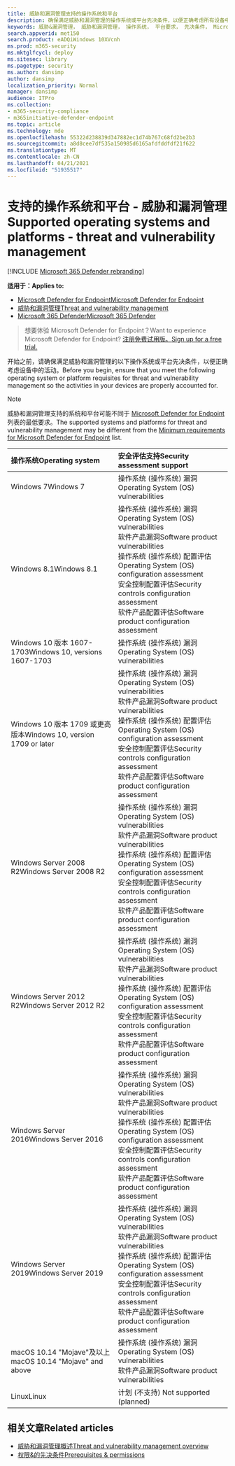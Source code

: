 ```yaml
---
title: 威胁和漏洞管理支持的操作系统和平台
description: 确保满足威胁和漏洞管理的操作系统或平台先决条件，以便正确考虑所有设备中的活动。
keywords: 威胁&漏洞管理， 威胁和漏洞管理， 操作系统， 平台要求， 先决条件， Microsoft Defender for Endpoint-tvm 支持的操作系统， 适用于 Endpoint-tvm 的 Microsoft Defender，
search.appverid: met150
search.product: eADQiWindows 10XVcnh
ms.prod: m365-security
ms.mktglfcycl: deploy
ms.sitesec: library
ms.pagetype: security
ms.author: dansimp
author: dansimp
localization_priority: Normal
manager: dansimp
audience: ITPro
ms.collection:
- m365-security-compliance
- m365initiative-defender-endpoint
ms.topic: article
ms.technology: mde
ms.openlocfilehash: 55322d238839d347882ec1d74b767c68fd2be2b3
ms.sourcegitcommit: a8d8cee7df535a150985d6165afdfddfdf21f622
ms.translationtype: MT
ms.contentlocale: zh-CN
ms.lasthandoff: 04/21/2021
ms.locfileid: "51935517"
---
```

# <a name="supported-operating-systems-and-platforms---threat-and-vulnerability-management"></a><span data-ttu-id="57dd5-104">支持的操作系统和平台 - 威胁和漏洞管理</span><span class="sxs-lookup"><span data-stu-id="57dd5-104">Supported operating systems and platforms - threat and vulnerability management</span></span>

[!INCLUDE [Microsoft 365 Defender rebranding](../../includes/microsoft-defender.md)]

<span data-ttu-id="57dd5-105">**适用于：**</span><span class="sxs-lookup"><span data-stu-id="57dd5-105">**Applies to:**</span></span>

- [<span data-ttu-id="57dd5-106">Microsoft Defender for Endpoint</span><span class="sxs-lookup"><span data-stu-id="57dd5-106">Microsoft Defender for Endpoint</span></span>](https://go.microsoft.com/fwlink/?linkid=2154037)
- [<span data-ttu-id="57dd5-107">威胁和漏洞管理</span><span class="sxs-lookup"><span data-stu-id="57dd5-107">Threat and vulnerability management</span></span>](next-gen-threat-and-vuln-mgt.md)
- [<span data-ttu-id="57dd5-108">Microsoft 365 Defender</span><span class="sxs-lookup"><span data-stu-id="57dd5-108">Microsoft 365 Defender</span></span>](https://go.microsoft.com/fwlink/?linkid=2118804)

><span data-ttu-id="57dd5-109">想要体验 Microsoft Defender for Endpoint？</span><span class="sxs-lookup"><span data-stu-id="57dd5-109">Want to experience Microsoft Defender for Endpoint?</span></span> [<span data-ttu-id="57dd5-110">注册免费试用版。</span><span class="sxs-lookup"><span data-stu-id="57dd5-110">Sign up for a free trial.</span></span>](https://www.microsoft.com/microsoft-365/windows/microsoft-defender-atp?ocid=docs-wdatp-portaloverview-abovefoldlink)

<span data-ttu-id="57dd5-111">开始之前，请确保满足威胁和漏洞管理的以下操作系统或平台先决条件，以便正确考虑设备中的活动。</span><span class="sxs-lookup"><span data-stu-id="57dd5-111">Before you begin, ensure that you meet the following operating system or platform requisites for threat and vulnerability management so the activities in your devices are properly accounted for.</span></span>

>[!NOTE]
><span data-ttu-id="57dd5-112">威胁和漏洞管理支持的系统和平台可能不同于 [Microsoft Defender for Endpoint](minimum-requirements.md) 列表的最低要求。</span><span class="sxs-lookup"><span data-stu-id="57dd5-112">The supported systems and platforms for threat and vulnerability management may be different from the [Minimum requirements for Microsoft Defender for Endpoint](minimum-requirements.md) list.</span></span>

<span data-ttu-id="57dd5-113">操作系统</span><span class="sxs-lookup"><span data-stu-id="57dd5-113">Operating system</span></span> | <span data-ttu-id="57dd5-114">安全评估支持</span><span class="sxs-lookup"><span data-stu-id="57dd5-114">Security assessment support</span></span>
:---|:---
<span data-ttu-id="57dd5-115">Windows 7</span><span class="sxs-lookup"><span data-stu-id="57dd5-115">Windows 7</span></span> | <span data-ttu-id="57dd5-116">操作系统 (操作系统) 漏洞</span><span class="sxs-lookup"><span data-stu-id="57dd5-116">Operating System (OS) vulnerabilities</span></span>
<span data-ttu-id="57dd5-117">Windows 8.1</span><span class="sxs-lookup"><span data-stu-id="57dd5-117">Windows 8.1</span></span> | <span data-ttu-id="57dd5-118">操作系统 (操作系统) 漏洞</span><span class="sxs-lookup"><span data-stu-id="57dd5-118">Operating System (OS) vulnerabilities</span></span><br/><span data-ttu-id="57dd5-119">软件产品漏洞</span><span class="sxs-lookup"><span data-stu-id="57dd5-119">Software product vulnerabilities</span></span><br/><span data-ttu-id="57dd5-120">操作系统 (操作系统) 配置评估</span><span class="sxs-lookup"><span data-stu-id="57dd5-120">Operating System (OS) configuration assessment</span></span><br/><span data-ttu-id="57dd5-121">安全控制配置评估</span><span class="sxs-lookup"><span data-stu-id="57dd5-121">Security controls configuration assessment</span></span><br/><span data-ttu-id="57dd5-122">软件产品配置评估</span><span class="sxs-lookup"><span data-stu-id="57dd5-122">Software product configuration assessment</span></span> |
<span data-ttu-id="57dd5-123">Windows 10 版本 1607-1703</span><span class="sxs-lookup"><span data-stu-id="57dd5-123">Windows 10, versions 1607-1703</span></span> | <span data-ttu-id="57dd5-124">操作系统 (操作系统) 漏洞</span><span class="sxs-lookup"><span data-stu-id="57dd5-124">Operating System (OS) vulnerabilities</span></span>
<span data-ttu-id="57dd5-125">Windows 10 版本 1709 或更高版本</span><span class="sxs-lookup"><span data-stu-id="57dd5-125">Windows 10, version 1709 or later</span></span> |<span data-ttu-id="57dd5-126">操作系统 (操作系统) 漏洞</span><span class="sxs-lookup"><span data-stu-id="57dd5-126">Operating System (OS) vulnerabilities</span></span><br/><span data-ttu-id="57dd5-127">软件产品漏洞</span><span class="sxs-lookup"><span data-stu-id="57dd5-127">Software product vulnerabilities</span></span><br/><span data-ttu-id="57dd5-128">操作系统 (操作系统) 配置评估</span><span class="sxs-lookup"><span data-stu-id="57dd5-128">Operating System (OS) configuration assessment</span></span><br/><span data-ttu-id="57dd5-129">安全控制配置评估</span><span class="sxs-lookup"><span data-stu-id="57dd5-129">Security controls configuration assessment</span></span><br/><span data-ttu-id="57dd5-130">软件产品配置评估</span><span class="sxs-lookup"><span data-stu-id="57dd5-130">Software product configuration assessment</span></span>
<span data-ttu-id="57dd5-131">Windows Server 2008 R2</span><span class="sxs-lookup"><span data-stu-id="57dd5-131">Windows Server 2008 R2</span></span> | <span data-ttu-id="57dd5-132">操作系统 (操作系统) 漏洞</span><span class="sxs-lookup"><span data-stu-id="57dd5-132">Operating System (OS) vulnerabilities</span></span><br/><span data-ttu-id="57dd5-133">软件产品漏洞</span><span class="sxs-lookup"><span data-stu-id="57dd5-133">Software product vulnerabilities</span></span><br/><span data-ttu-id="57dd5-134">操作系统 (操作系统) 配置评估</span><span class="sxs-lookup"><span data-stu-id="57dd5-134">Operating System (OS) configuration assessment</span></span><br/><span data-ttu-id="57dd5-135">安全控制配置评估</span><span class="sxs-lookup"><span data-stu-id="57dd5-135">Security controls configuration assessment</span></span><br/><span data-ttu-id="57dd5-136">软件产品配置评估</span><span class="sxs-lookup"><span data-stu-id="57dd5-136">Software product configuration assessment</span></span>
<span data-ttu-id="57dd5-137">Windows Server 2012 R2</span><span class="sxs-lookup"><span data-stu-id="57dd5-137">Windows Server 2012 R2</span></span> | <span data-ttu-id="57dd5-138">操作系统 (操作系统) 漏洞</span><span class="sxs-lookup"><span data-stu-id="57dd5-138">Operating System (OS) vulnerabilities</span></span><br/><span data-ttu-id="57dd5-139">软件产品漏洞</span><span class="sxs-lookup"><span data-stu-id="57dd5-139">Software product vulnerabilities</span></span><br/><span data-ttu-id="57dd5-140">操作系统 (操作系统) 配置评估</span><span class="sxs-lookup"><span data-stu-id="57dd5-140">Operating System (OS) configuration assessment</span></span><br/><span data-ttu-id="57dd5-141">安全控制配置评估</span><span class="sxs-lookup"><span data-stu-id="57dd5-141">Security controls configuration assessment</span></span><br/><span data-ttu-id="57dd5-142">软件产品配置评估</span><span class="sxs-lookup"><span data-stu-id="57dd5-142">Software product configuration assessment</span></span>
<span data-ttu-id="57dd5-143">Windows Server 2016</span><span class="sxs-lookup"><span data-stu-id="57dd5-143">Windows Server 2016</span></span> | <span data-ttu-id="57dd5-144">操作系统 (操作系统) 漏洞</span><span class="sxs-lookup"><span data-stu-id="57dd5-144">Operating System (OS) vulnerabilities</span></span><br/><span data-ttu-id="57dd5-145">软件产品漏洞</span><span class="sxs-lookup"><span data-stu-id="57dd5-145">Software product vulnerabilities</span></span><br/><span data-ttu-id="57dd5-146">操作系统 (操作系统) 配置评估</span><span class="sxs-lookup"><span data-stu-id="57dd5-146">Operating System (OS) configuration assessment</span></span><br/><span data-ttu-id="57dd5-147">安全控制配置评估</span><span class="sxs-lookup"><span data-stu-id="57dd5-147">Security controls configuration assessment</span></span><br/><span data-ttu-id="57dd5-148">软件产品配置评估</span><span class="sxs-lookup"><span data-stu-id="57dd5-148">Software product configuration assessment</span></span>
<span data-ttu-id="57dd5-149">Windows Server 2019</span><span class="sxs-lookup"><span data-stu-id="57dd5-149">Windows Server 2019</span></span> | <span data-ttu-id="57dd5-150">操作系统 (操作系统) 漏洞</span><span class="sxs-lookup"><span data-stu-id="57dd5-150">Operating System (OS) vulnerabilities</span></span><br/><span data-ttu-id="57dd5-151">软件产品漏洞</span><span class="sxs-lookup"><span data-stu-id="57dd5-151">Software product vulnerabilities</span></span><br/><span data-ttu-id="57dd5-152">操作系统 (操作系统) 配置评估</span><span class="sxs-lookup"><span data-stu-id="57dd5-152">Operating System (OS) configuration assessment</span></span><br/><span data-ttu-id="57dd5-153">安全控制配置评估</span><span class="sxs-lookup"><span data-stu-id="57dd5-153">Security controls configuration assessment</span></span><br/><span data-ttu-id="57dd5-154">软件产品配置评估</span><span class="sxs-lookup"><span data-stu-id="57dd5-154">Software product configuration assessment</span></span>
<span data-ttu-id="57dd5-155">macOS 10.14 "Mojave"及以上</span><span class="sxs-lookup"><span data-stu-id="57dd5-155">macOS 10.14 "Mojave" and above</span></span> | <span data-ttu-id="57dd5-156">操作系统 (操作系统) 漏洞</span><span class="sxs-lookup"><span data-stu-id="57dd5-156">Operating System (OS) vulnerabilities</span></span><br/><span data-ttu-id="57dd5-157">软件产品漏洞</span><span class="sxs-lookup"><span data-stu-id="57dd5-157">Software product vulnerabilities</span></span> 
<span data-ttu-id="57dd5-158">Linux</span><span class="sxs-lookup"><span data-stu-id="57dd5-158">Linux</span></span> | <span data-ttu-id="57dd5-159">计划 (不支持) </span><span class="sxs-lookup"><span data-stu-id="57dd5-159">Not supported (planned)</span></span>

## <a name="related-articles"></a><span data-ttu-id="57dd5-160">相关文章</span><span class="sxs-lookup"><span data-stu-id="57dd5-160">Related articles</span></span>

- [<span data-ttu-id="57dd5-161">威胁和漏洞管理概述</span><span class="sxs-lookup"><span data-stu-id="57dd5-161">Threat and vulnerability management overview</span></span>](next-gen-threat-and-vuln-mgt.md)
- [<span data-ttu-id="57dd5-162">权限&的先决条件</span><span class="sxs-lookup"><span data-stu-id="57dd5-162">Prerequisites & permissions</span></span>](tvm-prerequisites.md)
